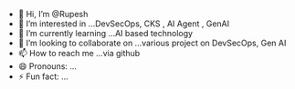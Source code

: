 - 👋 Hi, I’m @Rupesh
- 👀 I’m interested in ...DevSecOps, CKS , AI Agent , GenAI 
- 🌱 I’m currently learning ...AI based technology
- 💞️ I’m looking to collaborate on ...various project on DevSecOps, Gen AI
- 📫 How to reach me ...via github
- 😄 Pronouns: ...
- ⚡ Fun fact: ...

<!---
Rupeebw/Rupeebw is a ✨ special ✨ repository because its `README.md` (this file) appears on your GitHub profile.
You can click the Preview link to take a look at your changes.
--->
